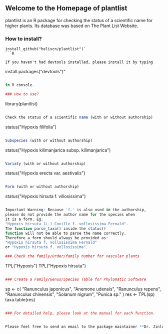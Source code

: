 ## Welcome to the Homepage of plantlist

plantlist is an R package for checking the status of a scientific name for higher plants. Its database was based on The Plant List Website. 

### How to install?

```library(devtools)
install_github("helixcn/plantlist")`
```R

If you haven't had devtools installed, please install it by typing 

```
install.packages("devtools")"
```R

in R console.

### How to use?

```
library(plantlist) 
```R

Check the status of a scientific name (with or without authorship)

```
status("Hypoxis filifolia")
```R

Subspecies (with or without authorship)

```
status("Hypoxis kilimanjarica subsp. kilimanjarica")
```R

Variaty (with or without authorship)

```
status("Hypoxis erecta var. aestivalis")
```R

Form (with or without authorship)

```
status("Hypoxis hirsuta f. villosissima")
```R

Important Warning: Because 'f.' is also used in the authorship, 
please do not provide the author name for the species when 
it is a form. Eg. 
"Hypoxis hirsuta (L.) Coville f. vollosissima Fernald". 
The function parse_taxa() inside the status() 
function will not be able to parse the name correctly. 
Therefore a form should always be provided as: 
"Hypoxis hirsuta f. vollosissima Fernald" 
or "Hypoxis hirsuta f. vollosissima". 

### Check the family/Order/family number for vascular plants

```
TPL("Hypoxis")
TPL("Hypoxis hirsuta")
```R

### Create a Family/Genus/Species Table for Phylomatic Software

```
sp <- c( "Ranunculus japonicus", "Anemone udensis", 
         "Ranunculus repens", "Ranunculus chinensis", 
         "Solanum nigrum", "Punica sp." ) 
res <- TPL(sp)
taxa.table(res)
```R

### For detailed help, please look at the manual for each function. 


Please feel free to send an email to the package maintainer **Dr. Jinlong Zhang** if you have any question or comments about this package.
